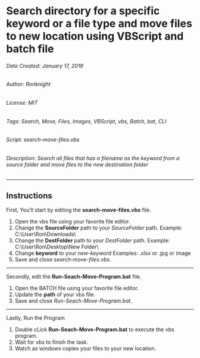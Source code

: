 # Search directory for a specific keyword or a file type and move files to new location using VBScript and batch file

###### Date Created: January 17, 2019
###### Author: Ronknight
###### License: MIT
###### Tags: Search, Move, Files, Images, VBScript, vbs, Batch, bat, CLI
###### Script: search-move-files.vbs
###### Description: Search all files that has a filename as the keyword from a source folder and move files to the new destination folder

---

## Instructions

First, You’ll start by editing the **search-move-files.vbs** file.

1. Open the vbs file using your favorite file editor.
2. Change the **SourceFolder** path to your *SourceFolder* path. Example: C:\User\Ron\Downloads\
3. Change the **DestFolder** path to your *DestFolder* path. Example: C:\User\Ron\Desktop\New Folder\
4. Change **keyword** to your *new-keyword* Examples: .xlsx or .jpg or image
5. Save and close *search-move-files.vbs*.
---

Secondly, edit the **Run-Seach-Move-Program.bat** file.

1. Open the BATCH file using your favorite file editor.
2. Update the **path** of your vbs file.
3. Save and close *Run-Seach-Move-Program.bat*.
---

Lastly, Run the Program

1. Double cLick **Run-Seach-Move-Program.bat** to execute the vbs program.
2. Wait for vbs to finish the task.
3. Watch as windows copies your files to your new location.